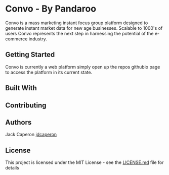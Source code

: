 # Convo - By Pandaroo
Convo is a mass marketing instant focus group platform designed to generate instant market data for new age businesses. Scalable to 1000's of users Convo represents the next step in harnessing the potential of the e-commerce industry.
## Getting Started
Convo is currently a web platform simply open up the repos githubio page to access the platform in its current state.
## Built With

## Contributing

## Authors

Jack Caperon [jdcaperon](https://github.com/jdcaperon)

## License

This project is licensed under the MIT License - see the [LICENSE.md](LICENSE.md) file for details
